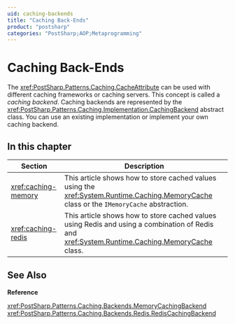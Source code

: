 ```yaml
---
uid: caching-backends
title: "Caching Back-Ends"
product: "postsharp"
categories: "PostSharp;AOP;Metaprogramming"
---
```

# Caching Back-Ends

The <xref:PostSharp.Patterns.Caching.CacheAttribute> can be used with different caching frameworks or caching servers. This concept is called a *caching backend*. Caching backends are represented by the <xref:PostSharp.Patterns.Caching.Implementation.CachingBackend> abstract class. You can use an existing implementation or implement your own caching backend. 


## In this chapter

| Section | Description |
|---------|-------------|
| <xref:caching-memory> | This article shows how to store cached values using the <xref:System.Runtime.Caching.MemoryCache> class or the `IMemoryCache` abstraction.  |
| <xref:caching-redis> | This article shows how to store cached values using Redis and using a combination of Redis and <xref:System.Runtime.Caching.MemoryCache> class.  |

## See Also

**Reference**

<xref:PostSharp.Patterns.Caching.Backends.MemoryCachingBackend>
<br><xref:PostSharp.Patterns.Caching.Backends.Redis.RedisCachingBackend>
<br>